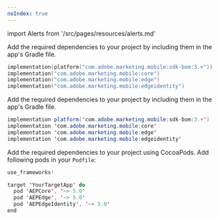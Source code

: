 ```yaml
---
noIndex: true
---
```


import Alerts from '/src/pages/resources/alerts.md'

<Variant platform="android-kotlin" task="add" repeat="4"/>

Add the required dependencies to your project by including them in the app's Gradle file.

```kotlin
implementation(platform("com.adobe.marketing.mobile:sdk-bom:3.+"))
implementation("com.adobe.marketing.mobile:core")
implementation("com.adobe.marketing.mobile:edge")
implementation("com.adobe.marketing.mobile:edgeidentity")
```

<Alerts query="platform=android-gradle&componentClass=InlineNestedAlert"/>

<Variant platform="android-groovy" task="add" repeat="4"/>

Add the required dependencies to your project by including them in the app's Gradle file.

```java
implementation platform('com.adobe.marketing.mobile:sdk-bom:3.+')
implementation 'com.adobe.marketing.mobile:core'
implementation 'com.adobe.marketing.mobile:edge'
implementation 'com.adobe.marketing.mobile:edgeidentity'
```

<Alerts query="platform=android-gradle&componentClass=InlineNestedAlert"/>

<Variant platform="ios-pods" task="add" repeat="2"/>

Add the required dependencies to your project using CocoaPods. Add following pods in your `Podfile`:

```swift
use_frameworks!

target 'YourTargetApp' do
  pod 'AEPCore', '~> 5.0'
  pod 'AEPEdge', '~> 5.0'
  pod 'AEPEdgeIdentity', '~> 5.0'
end
```

